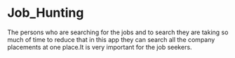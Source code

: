 # Job_Hunting
The persons who are searching for the jobs and to search they are taking so much of time to reduce that in this app they can search all the company placements at one place.It is very important for the job seekers.
